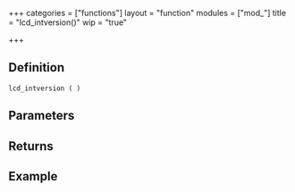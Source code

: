 +++
categories = ["functions"]
layout = "function"
modules = ["mod_"]
title = "lcd_intversion()"
wip = "true"

+++

## Definition

    lcd_intversion ( )

## Parameters

## Returns

## Example

```
```
